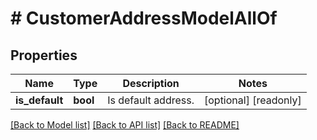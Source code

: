 # # CustomerAddressModelAllOf

## Properties

Name | Type | Description | Notes
------------ | ------------- | ------------- | -------------
**is_default** | **bool** | Is default address. | [optional] [readonly]

[[Back to Model list]](../../README.md#models) [[Back to API list]](../../README.md#endpoints) [[Back to README]](../../README.md)
